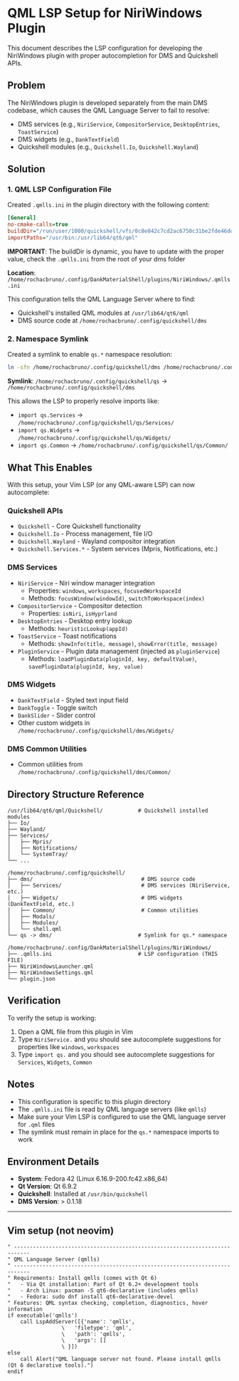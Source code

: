 # QML LSP Setup for NiriWindows Plugin

This document describes the LSP configuration for developing the NiriWindows plugin with proper autocompletion for DMS and Quickshell APIs.

## Problem

The NiriWindows plugin is developed separately from the main DMS codebase, which causes the QML Language Server to fail to resolve:
- DMS services (e.g., `NiriService`, `CompositorService`, `DesktopEntries`, `ToastService`)
- DMS widgets (e.g., `DankTextField`)
- Quickshell modules (e.g., `Quickshell.Io`, `Quickshell.Wayland`)

## Solution

### 1. QML LSP Configuration File

Created `.qmlls.ini` in the plugin directory with the following content:

```ini
[General]
no-cmake-calls=true
buildDir="/run/user/1000/quickshell/vfs/0c8e042c7cd2ac6750c31be2fde46ddb"
importPaths="/usr/bin:/usr/lib64/qt6/qml"
```

**IMPORTANT**:  The buildDir is dynamic, you have to update with the proper value,
check the `.qmlls.ini` from the root of your dms folder

**Location**: `/home/rochacbruno/.config/DankMaterialShell/plugins/NiriWindows/.qmlls.ini`

This configuration tells the QML Language Server where to find:
- Quickshell's installed QML modules at `/usr/lib64/qt6/qml`
- DMS source code at `/home/rochacbruno/.config/quickshell/dms`

### 2. Namespace Symlink

Created a symlink to enable `qs.*` namespace resolution:

```bash
ln -sfn /home/rochacbruno/.config/quickshell/dms /home/rochacbruno/.config/quickshell/qs
```

**Symlink**: `/home/rochacbruno/.config/quickshell/qs` → `/home/rochacbruno/.config/quickshell/dms`

This allows the LSP to properly resolve imports like:
- `import qs.Services` → `/home/rochacbruno/.config/quickshell/qs/Services/`
- `import qs.Widgets` → `/home/rochacbruno/.config/quickshell/qs/Widgets/`
- `import qs.Common` → `/home/rochacbruno/.config/quickshell/qs/Common/`

## What This Enables

With this setup, your Vim LSP (or any QML-aware LSP) can now autocomplete:

### Quickshell APIs
- `Quickshell` - Core Quickshell functionality
- `Quickshell.Io` - Process management, file I/O
- `Quickshell.Wayland` - Wayland compositor integration
- `Quickshell.Services.*` - System services (Mpris, Notifications, etc.)

### DMS Services
- `NiriService` - Niri window manager integration
  - Properties: `windows`, `workspaces`, `focusedWorkspaceId`
  - Methods: `focusWindow(windowId)`, `switchToWorkspace(index)`
- `CompositorService` - Compositor detection
  - Properties: `isNiri`, `isHyprland`
- `DesktopEntries` - Desktop entry lookup
  - Methods: `heuristicLookup(appId)`
- `ToastService` - Toast notifications
  - Methods: `showInfo(title, message)`, `showError(title, message)`
- `PluginService` - Plugin data management (injected as `pluginService`)
  - Methods: `loadPluginData(pluginId, key, defaultValue)`, `savePluginData(pluginId, key, value)`

### DMS Widgets
- `DankTextField` - Styled text input field
- `DankToggle` - Toggle switch
- `DankSlider` - Slider control
- Other custom widgets in `/home/rochacbruno/.config/quickshell/dms/Widgets/`

### DMS Common Utilities
- Common utilities from `/home/rochacbruno/.config/quickshell/dms/Common/`

## Directory Structure Reference

```
/usr/lib64/qt6/qml/Quickshell/           # Quickshell installed modules
├── Io/
├── Wayland/
├── Services/
│   ├── Mpris/
│   ├── Notifications/
│   └── SystemTray/
└── ...

/home/rochacbruno/.config/quickshell/
├── dms/                                  # DMS source code
│   ├── Services/                         # DMS services (NiriService, etc.)
│   ├── Widgets/                          # DMS widgets (DankTextField, etc.)
│   ├── Common/                           # Common utilities
│   ├── Modals/
│   ├── Modules/
│   └── shell.qml
└── qs -> dms/                           # Symlink for qs.* namespace

/home/rochacbruno/.config/DankMaterialShell/plugins/NiriWindows/
├── .qmlls.ini                           # LSP configuration (THIS FILE)
├── NiriWindowsLauncher.qml
├── NiriWindowsSettings.qml
└── plugin.json
```

## Verification

To verify the setup is working:

1. Open a QML file from this plugin in Vim
2. Type `NiriService.` and you should see autocomplete suggestions for properties like `windows`, `workspaces`
3. Type `import qs.` and you should see autocomplete suggestions for `Services`, `Widgets`, `Common`

## Notes

- This configuration is specific to this plugin directory
- The `.qmlls.ini` file is read by QML language servers (like `qmlls`)
- Make sure your Vim LSP is configured to use the QML language server for `.qml` files
- The symlink must remain in place for the `qs.*` namespace imports to work

## Environment Details

- **System**: Fedora 42 (Linux 6.16.9-200.fc42.x86_64)
- **Qt Version**: Qt 6.9.2
- **Quickshell**: Installed at `/usr/bin/quickshell`
- **DMS Version**: > 0.1.18


----

## Vim setup (not neovim)

```
" ---------------------------------------------------------------------------
" QML Language Server (qmlls)
" ---------------------------------------------------------------------------
" Requirements: Install qmlls (comes with Qt 6)
"   - Via Qt installation: Part of Qt 6.2+ development tools
"   - Arch Linux: pacman -S qt6-declarative (includes qmlls)
"   - Fedora: sudo dnf install qt6-declarative-devel
" Features: QML syntax checking, completion, diagnostics, hover information
if executable('qmlls')
    call LspAddServer([{'name': 'qmlls',
                 \   'filetype': 'qml',
                 \   'path': 'qmlls',
                 \   'args': []
                 \ }])
else
    call Alert("QML language server not found. Please install qmlls (Qt 6 declarative tools).")
endif
```
